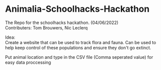 # Animalia-Schoolhacks-Hackathon
The Repo for the schoolhacks hackathon. (04/06/2022) </br>
Contributers: Tom Brouwers, Nic Leclerq </br>

Idea: </br>
Create a website that can be used to track flora and fauna. Can be used to help keep control of these populations and ensure they don't go extinct. </br>

Put animal location and type in the CSV file (Comma seperated value) for easy data proccessing </br>

